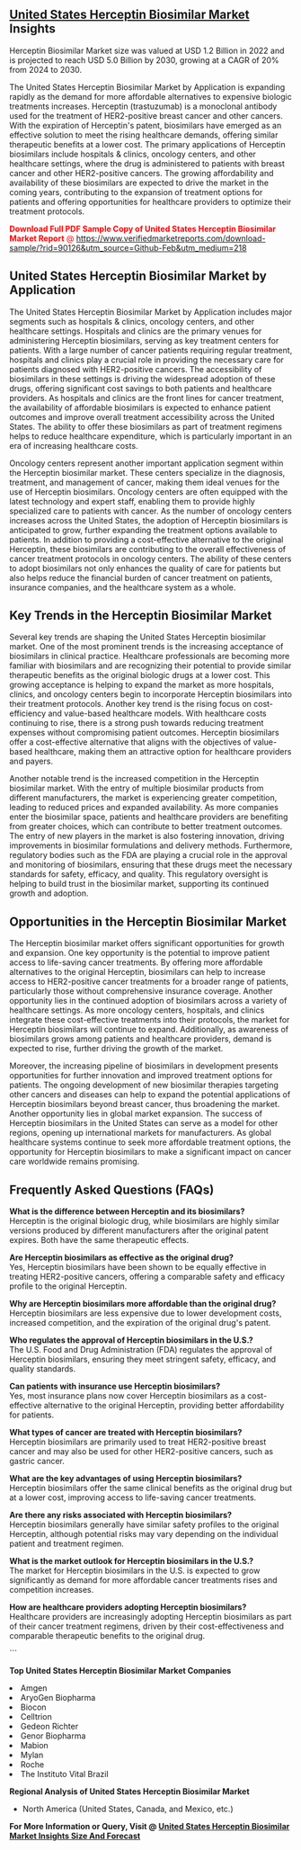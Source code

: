 <h2><a href="https://www.verifiedmarketreports.com/download-sample/?rid=90126&amp;utm_source=Github-Feb&amp;utm_medium=218" target="_blank">United States Herceptin Biosimilar Market</a> Insights</h2><p>Herceptin Biosimilar Market size was valued at USD 1.2 Billion in 2022 and is projected to reach USD 5.0 Billion by 2030, growing at a CAGR of 20% from 2024 to 2030.</p><p> <p>The United States Herceptin Biosimilar Market by Application is expanding rapidly as the demand for more affordable alternatives to expensive biologic treatments increases. Herceptin (trastuzumab) is a monoclonal antibody used for the treatment of HER2-positive breast cancer and other cancers. With the expiration of Herceptin's patent, biosimilars have emerged as an effective solution to meet the rising healthcare demands, offering similar therapeutic benefits at a lower cost. The primary applications of Herceptin biosimilars include hospitals & clinics, oncology centers, and other healthcare settings, where the drug is administered to patients with breast cancer and other HER2-positive cancers. The growing affordability and availability of these biosimilars are expected to drive the market in the coming years, contributing to the expansion of treatment options for patients and offering opportunities for healthcare providers to optimize their treatment protocols. <p><span class=""><span style="color: #ff0000;"><strong>Download Full PDF Sample Copy of United States Herceptin Biosimilar Market Report</strong> @ </span><a href="https://www.verifiedmarketreports.com/download-sample/?rid=90126&amp;utm_source=Github-Feb&amp;utm_medium=218" target="_blank">https://www.verifiedmarketreports.com/download-sample/?rid=90126&amp;utm_source=Github-Feb&amp;utm_medium=218</a></span></p></p> <h2>United States Herceptin Biosimilar Market by Application</h2> <p>The United States Herceptin Biosimilar Market by Application includes major segments such as hospitals & clinics, oncology centers, and other healthcare settings. Hospitals and clinics are the primary venues for administering Herceptin biosimilars, serving as key treatment centers for patients. With a large number of cancer patients requiring regular treatment, hospitals and clinics play a crucial role in providing the necessary care for patients diagnosed with HER2-positive cancers. The accessibility of biosimilars in these settings is driving the widespread adoption of these drugs, offering significant cost savings to both patients and healthcare providers. As hospitals and clinics are the front lines for cancer treatment, the availability of affordable biosimilars is expected to enhance patient outcomes and improve overall treatment accessibility across the United States. The ability to offer these biosimilars as part of treatment regimens helps to reduce healthcare expenditure, which is particularly important in an era of increasing healthcare costs. <p>Oncology centers represent another important application segment within the Herceptin biosimilar market. These centers specialize in the diagnosis, treatment, and management of cancer, making them ideal venues for the use of Herceptin biosimilars. Oncology centers are often equipped with the latest technology and expert staff, enabling them to provide highly specialized care to patients with cancer. As the number of oncology centers increases across the United States, the adoption of Herceptin biosimilars is anticipated to grow, further expanding the treatment options available to patients. In addition to providing a cost-effective alternative to the original Herceptin, these biosimilars are contributing to the overall effectiveness of cancer treatment protocols in oncology centers. The ability of these centers to adopt biosimilars not only enhances the quality of care for patients but also helps reduce the financial burden of cancer treatment on patients, insurance companies, and the healthcare system as a whole.</p> <h2>Key Trends in the Herceptin Biosimilar Market</h2> <p>Several key trends are shaping the United States Herceptin biosimilar market. One of the most prominent trends is the increasing acceptance of biosimilars in clinical practice. Healthcare professionals are becoming more familiar with biosimilars and are recognizing their potential to provide similar therapeutic benefits as the original biologic drugs at a lower cost. This growing acceptance is helping to expand the market as more hospitals, clinics, and oncology centers begin to incorporate Herceptin biosimilars into their treatment protocols. Another key trend is the rising focus on cost-efficiency and value-based healthcare models. With healthcare costs continuing to rise, there is a strong push towards reducing treatment expenses without compromising patient outcomes. Herceptin biosimilars offer a cost-effective alternative that aligns with the objectives of value-based healthcare, making them an attractive option for healthcare providers and payers. <p>Another notable trend is the increased competition in the Herceptin biosimilar market. With the entry of multiple biosimilar products from different manufacturers, the market is experiencing greater competition, leading to reduced prices and expanded availability. As more companies enter the biosimilar space, patients and healthcare providers are benefiting from greater choices, which can contribute to better treatment outcomes. The entry of new players in the market is also fostering innovation, driving improvements in biosimilar formulations and delivery methods. Furthermore, regulatory bodies such as the FDA are playing a crucial role in the approval and monitoring of biosimilars, ensuring that these drugs meet the necessary standards for safety, efficacy, and quality. This regulatory oversight is helping to build trust in the biosimilar market, supporting its continued growth and adoption.</p> <h2>Opportunities in the Herceptin Biosimilar Market</h2> <p>The Herceptin biosimilar market offers significant opportunities for growth and expansion. One key opportunity is the potential to improve patient access to life-saving cancer treatments. By offering more affordable alternatives to the original Herceptin, biosimilars can help to increase access to HER2-positive cancer treatments for a broader range of patients, particularly those without comprehensive insurance coverage. Another opportunity lies in the continued adoption of biosimilars across a variety of healthcare settings. As more oncology centers, hospitals, and clinics integrate these cost-effective treatments into their protocols, the market for Herceptin biosimilars will continue to expand. Additionally, as awareness of biosimilars grows among patients and healthcare providers, demand is expected to rise, further driving the growth of the market. <p>Moreover, the increasing pipeline of biosimilars in development presents opportunities for further innovation and improved treatment options for patients. The ongoing development of new biosimilar therapies targeting other cancers and diseases can help to expand the potential applications of Herceptin biosimilars beyond breast cancer, thus broadening the market. Another opportunity lies in global market expansion. The success of Herceptin biosimilars in the United States can serve as a model for other regions, opening up international markets for manufacturers. As global healthcare systems continue to seek more affordable treatment options, the opportunity for Herceptin biosimilars to make a significant impact on cancer care worldwide remains promising.</p> <h2>Frequently Asked Questions (FAQs)</h2> <p><strong>What is the difference between Herceptin and its biosimilars?</strong><br>Herceptin is the original biologic drug, while biosimilars are highly similar versions produced by different manufacturers after the original patent expires. Both have the same therapeutic effects.</p> <p><strong>Are Herceptin biosimilars as effective as the original drug?</strong><br>Yes, Herceptin biosimilars have been shown to be equally effective in treating HER2-positive cancers, offering a comparable safety and efficacy profile to the original Herceptin.</p> <p><strong>Why are Herceptin biosimilars more affordable than the original drug?</strong><br>Herceptin biosimilars are less expensive due to lower development costs, increased competition, and the expiration of the original drug's patent.</p> <p><strong>Who regulates the approval of Herceptin biosimilars in the U.S.?</strong><br>The U.S. Food and Drug Administration (FDA) regulates the approval of Herceptin biosimilars, ensuring they meet stringent safety, efficacy, and quality standards.</p> <p><strong>Can patients with insurance use Herceptin biosimilars?</strong><br>Yes, most insurance plans now cover Herceptin biosimilars as a cost-effective alternative to the original Herceptin, providing better affordability for patients.</p> <p><strong>What types of cancer are treated with Herceptin biosimilars?</strong><br>Herceptin biosimilars are primarily used to treat HER2-positive breast cancer and may also be used for other HER2-positive cancers, such as gastric cancer.</p> <p><strong>What are the key advantages of using Herceptin biosimilars?</strong><br>Herceptin biosimilars offer the same clinical benefits as the original drug but at a lower cost, improving access to life-saving cancer treatments.</p> <p><strong>Are there any risks associated with Herceptin biosimilars?</strong><br>Herceptin biosimilars generally have similar safety profiles to the original Herceptin, although potential risks may vary depending on the individual patient and treatment regimen.</p> <p><strong>What is the market outlook for Herceptin biosimilars in the U.S.?</strong><br>The market for Herceptin biosimilars in the U.S. is expected to grow significantly as demand for more affordable cancer treatments rises and competition increases.</p> <p><strong>How are healthcare providers adopting Herceptin biosimilars?</strong><br>Healthcare providers are increasingly adopting Herceptin biosimilars as part of their cancer treatment regimens, driven by their cost-effectiveness and comparable therapeutic benefits to the original drug.</p> ```</p><p><strong>Top United States Herceptin Biosimilar Market Companies</strong></p><div data-test-id=""><p><li>Amgen</li><li> AryoGen Biopharma</li><li> Biocon</li><li> Celltrion</li><li> Gedeon Richter</li><li> Genor Biopharma</li><li> Mabion</li><li> Mylan</li><li> Roche</li><li> The Instituto Vital Brazil</li></p><div><strong>Regional Analysis of&nbsp;United States Herceptin Biosimilar Market</strong></div><ul><li dir="ltr"><p dir="ltr">North America&nbsp;(United States, Canada, and Mexico, etc.)</p></li></ul><p><strong>For More Information or Query, Visit @&nbsp;</strong><strong><a href="https://www.verifiedmarketreports.com/product/global-herceptin-biosimilar-market-growth-2019-2024/?utm_source=Github-Feb&amp;utm_medium=218" target="_blank">United States Herceptin Biosimilar Market Insights Size And Forecast</a></strong></p></div>
